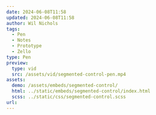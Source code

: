 ```yaml
---
date: 2024-06-08T11:58
updated: 2024-06-08T11:58
author: Wil Nichols
tags:
  - Pen
  - Notes
  - Prototype
  - Zello
type: Pen
preview: 
  type: vid
  src: /assets/vid/segmented-control-pen.mp4
assets: 
  demo: /assets/embeds/segmented-control/
  html: ../static/embeds/segmented-control/index.html
  scss: ../static/css/segmented-control.scss
url: 
---
```


